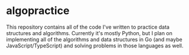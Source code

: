 # algopractice

This repository contains all of the code I've written to practice data structures and algorithms. Currently it's mostly Python, but I plan on implementing all of the algorithms and data structures in Go (and maybe JavaScript/TypeScript) and solving problems in those languages as well. 